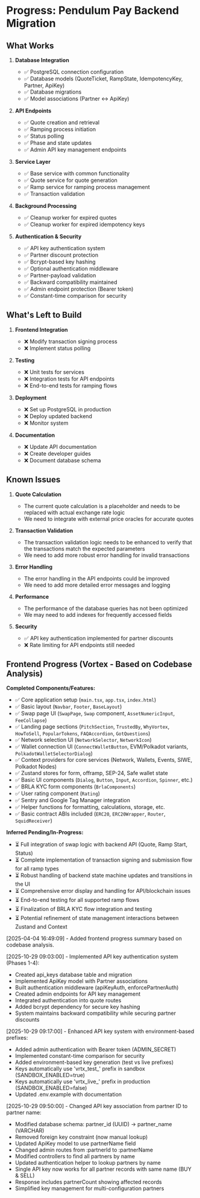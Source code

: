 # Progress: Pendulum Pay Backend Migration

## What Works

1. **Database Integration**

   - ✅ PostgreSQL connection configuration
   - ✅ Database models (QuoteTicket, RampState, IdempotencyKey, Partner, ApiKey)
   - ✅ Database migrations
   - ✅ Model associations (Partner ↔ ApiKey)

2. **API Endpoints**

   - ✅ Quote creation and retrieval
   - ✅ Ramping process initiation
   - ✅ Status polling
   - ✅ Phase and state updates
   - ✅ Admin API key management endpoints

3. **Service Layer**

   - ✅ Base service with common functionality
   - ✅ Quote service for quote generation
   - ✅ Ramp service for ramping process management
   - ✅ Transaction validation

4. **Background Processing**
   - ✅ Cleanup worker for expired quotes
   - ✅ Cleanup worker for expired idempotency keys

5. **Authentication & Security**
   - ✅ API key authentication system
   - ✅ Partner discount protection
   - ✅ Bcrypt-based key hashing
   - ✅ Optional authentication middleware
   - ✅ Partner-payload validation
   - ✅ Backward compatibility maintained
   - ✅ Admin endpoint protection (Bearer token)
   - ✅ Constant-time comparison for security

## What's Left to Build

1. **Frontend Integration**

   - ❌ Modify transaction signing process
   - ❌ Implement status polling

2. **Testing**

   - ❌ Unit tests for services
   - ❌ Integration tests for API endpoints
   - ❌ End-to-end tests for ramping flows

3. **Deployment**

   - ❌ Set up PostgreSQL in production
   - ❌ Deploy updated backend
   - ❌ Monitor system

4. **Documentation**
   - ❌ Update API documentation
   - ❌ Create developer guides
   - ❌ Document database schema

## Known Issues

1. **Quote Calculation**

   - The current quote calculation is a placeholder and needs to be replaced with actual exchange rate logic
   - We need to integrate with external price oracles for accurate quotes

2. **Transaction Validation**

   - The transaction validation logic needs to be enhanced to verify that the transactions match the expected parameters
   - We need to add more robust error handling for invalid transactions

3. **Error Handling**

   - The error handling in the API endpoints could be improved
   - We need to add more detailed error messages and logging

4. **Performance**

   - The performance of the database queries has not been optimized
   - We may need to add indexes for frequently accessed fields

5. **Security**
   - ✅ API key authentication implemented for partner discounts
   - ❌ Rate limiting for API endpoints still needed


## Frontend Progress (Vortex - Based on Codebase Analysis)

**Completed Components/Features:**
- ✅ Core application setup (`main.tsx`, `app.tsx`, `index.html`)
- ✅ Basic layout (`Navbar`, `Footer`, `BaseLayout`)
- ✅ Swap page UI (`SwapPage`, `Swap` component, `AssetNumericInput`, `FeeCollapse`)
- ✅ Landing page sections (`PitchSection`, `TrustedBy`, `WhyVortex`, `HowToSell`, `PopularTokens`, `FAQAccordion`, `GotQuestions`)
- ✅ Network selection UI (`NetworkSelector`, `NetworkIcon`)
- ✅ Wallet connection UI (`ConnectWalletButton`, EVM/Polkadot variants, `PolkadotWalletSelectorDialog`)
- ✅ Context providers for core services (Network, Wallets, Events, SIWE, Polkadot Nodes)
- ✅ Zustand stores for form, offramp, SEP-24, Safe wallet state
- ✅ Basic UI components (`Dialog`, `Button`, `Input`, `Accordion`, `Spinner`, etc.)
- ✅ BRLA KYC form components (`BrlaComponents`)
- ✅ User rating component (`Rating`)
- ✅ Sentry and Google Tag Manager integration
- ✅ Helper functions for formatting, calculations, storage, etc.
- ✅ Basic contract ABIs included (`ERC20`, `ERC20Wrapper`, `Router`, `SquidReceiver`)

**Inferred Pending/In-Progress:**
- ⏳ Full integration of swap logic with backend API (Quote, Ramp Start, Status)
- ⏳ Complete implementation of transaction signing and submission flow for all ramp types
- ⏳ Robust handling of backend state machine updates and transitions in the UI
- ⏳ Comprehensive error display and handling for API/blockchain issues
- ⏳ End-to-end testing for all supported ramp flows
- ⏳ Finalization of BRLA KYC flow integration and testing
- ⏳ Potential refinement of state management interactions between Zustand and Context

[2025-04-04 16:49:09] - Added frontend progress summary based on codebase analysis.

[2025-10-29 09:03:00] - Implemented API key authentication system (Phases 1-4):
  - Created api_keys database table and migration
  - Implemented ApiKey model with Partner associations
  - Built authentication middleware (apiKeyAuth, enforcePartnerAuth)
  - Created admin endpoints for API key management
  - Integrated authentication into quote routes
  - Added bcrypt dependency for secure key hashing
  - System maintains backward compatibility while securing partner discounts

[2025-10-29 09:17:00] - Enhanced API key system with environment-based prefixes:
  - Added admin authentication with Bearer token (ADMIN_SECRET)
  - Implemented constant-time comparison for security
  - Added environment-based key generation (test vs live prefixes)
  - Keys automatically use 'vrtx_test_' prefix in sandbox (SANDBOX_ENABLED=true)
  - Keys automatically use 'vrtx_live_' prefix in production (SANDBOX_ENABLED=false)
  - Updated .env.example with documentation

[2025-10-29 09:50:00] - Changed API key association from partner ID to partner name:
  - Modified database schema: partner_id (UUID) → partner_name (VARCHAR)
  - Removed foreign key constraint (now manual lookup)
  - Updated ApiKey model to use partnerName field
  - Changed admin routes from :partnerId to :partnerName
  - Modified controllers to find all partners by name
  - Updated authentication helper to lookup partners by name
  - Single API key now works for all partner records with same name (BUY & SELL)
  - Response includes partnerCount showing affected records
  - Simplified key management for multi-configuration partners
